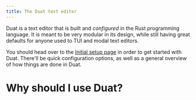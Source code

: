 ```yaml
---
title: The Duat text editor
---
```

Duat is a text editor that is built and _configured_ in the Rust programming language. It is meant to be very modular in its design, while still having great defaults for anyone used to TUI and modal text editors.

You should head over to the [Initial setup page](./initial-setup.md) in order to get started with Duat. There'll be quick configuration options, as well as a general overview of how things are done in Duat.

# Why should I use Duat?


